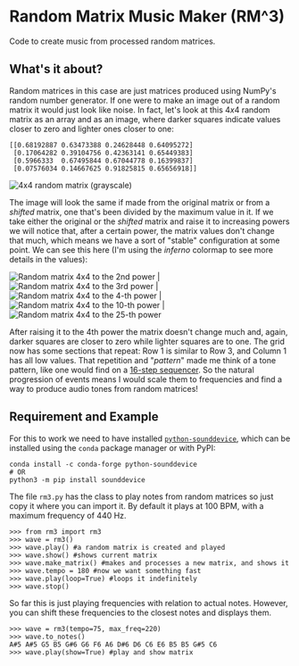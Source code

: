 # Random Matrix Music Maker (RM^3)

Code to create music from processed random matrices.

## What's it about?

Random matrices in this case are just matrices produced using NumPy's random number generator. If one were to make an image out of a random matrix it would just look like noise. In fact, let's look at this 4*x*4 random matrix as an array and as an image, where darker squares indicate values closer to zero and lighter ones closer to one:

```
[[0.68192887 0.63473388 0.24628448 0.64095272]
 [0.17064282 0.39104756 0.42363141 0.65449383]
 [0.5966333  0.67495844 0.67044778 0.16399837]
 [0.07576034 0.14667625 0.91825815 0.65656918]]
```

![4x4 random matrix (grayscale)](https://user-images.githubusercontent.com/13749006/77688552-a6979f00-6f76-11ea-9714-e585a0063769.png?s=100)

The image will look the same if made from the original matrix or from a *shifted* matrix, one that's been divided by the maximum value in it. If we take either the original or the *shifted* matrix and raise it to increasing powers we will notice that, after a certain power, the matrix values don't change that much, which means we have a sort of "stable" configuration at some point. We can see this here (I'm using the *inferno* colormap to see more details in the values):

![Random matrix 4x4 to the 2nd power](https://user-images.githubusercontent.com/13749006/77688641-cf1f9900-6f76-11ea-8231-56a2597c91c1.png) | ![Random matrix 4x4 to the 3rd power](https://user-images.githubusercontent.com/13749006/77688690-e2caff80-6f76-11ea-854b-b8b18e40d0df.png) | ![Random matrix 4x4 to the 4-th power](https://user-images.githubusercontent.com/13749006/77688752-f8402980-6f76-11ea-9f4c-08614d5a6a26.png) | ![Random matrix 4x4 to the 10-th power](https://user-images.githubusercontent.com/13749006/77688790-01c99180-6f77-11ea-9213-759b9bf5abb1.png) | ![Random matrix 4x4 to the 25-th power](https://user-images.githubusercontent.com/13749006/77688830-127a0780-6f77-11ea-838a-9d646f298da1.png)

After raising it to the 4th power the matrix doesn't change much and, again, darker squares are closer to zero while lighter squares are to one. The grid now has some sections that repeat: Row 1 is similar to Row 3, and Column 1 has all low values. That repetition and "*pattern*" made me think of a tone pattern, like one would find on a [16-step sequencer](https://www.youtube.com/watch?v=BVHJWTX_gIo). So the natural progression of events means I would scale them to frequencies and find a way to produce audio tones from random matrices!


## Requirement and Example

For this to work we need to have installed [`python-sounddevice`](https://python-sounddevice.readthedocs.io), which can be installed using the `conda` package manager or with PyPI:

```
conda install -c conda-forge python-sounddevice
# OR
python3 -m pip install sounddevice
```

The file `rm3.py` has the class to play notes from random matrices so just copy it where you can import it. By default it plays at 100 BPM, with a maximum frequency of 440 Hz.

```
>>> from rm3 import rm3
>>> wave = rm3()
>>> wave.play() #a random matrix is created and played
>>> wave.show() #shows current matrix
>>> wave.make_matrix() #makes and processes a new matrix, and shows it
>>> wave.tempo = 180 #now we want something fast
>>> wave.play(loop=True) #loops it indefinitely
>>> wave.stop()
```

So far this is just playing frequencies with relation to actual notes. However, you can shift these frequencies to the closest notes and displays them.
```
>>> wave = rm3(tempo=75, max_freq=220)
>>> wave.to_notes()
A#5 A#5 G5 B5 G#6 G6 F6 A6 D#6 D6 C6 E6 B5 B5 G#5 C6
>>> wave.play(show=True) #play and show matrix
```

